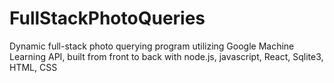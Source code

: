# FullStackPhotoQueries
Dynamic full-stack photo querying program utilizing Google Machine Learning API, built from front to back with node.js, javascript, React, Sqlite3, HTML, CSS

